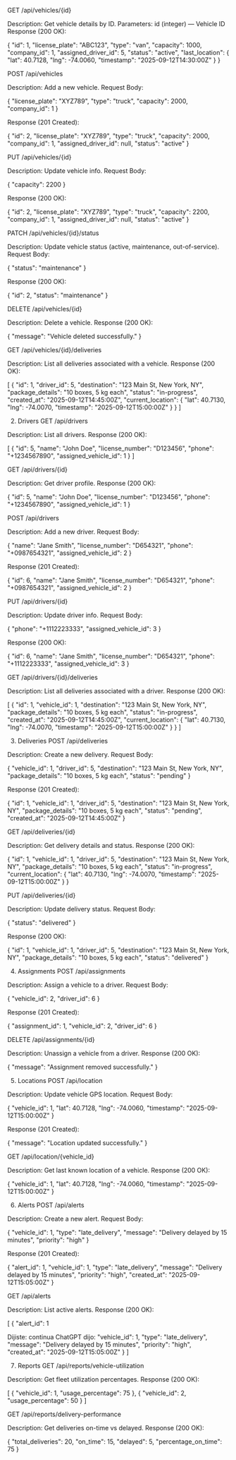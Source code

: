 GET /api/vehicles/{id}

Description: Get vehicle details by ID.
Parameters: id (integer) — Vehicle ID
Response (200 OK):

{
  "id": 1,
  "license_plate": "ABC123",
  "type": "van",
  "capacity": 1000,
  "company_id": 1,
  "assigned_driver_id": 5,
  "status": "active",
  "last_location": {
    "lat": 40.7128,
    "lng": -74.0060,
    "timestamp": "2025-09-12T14:30:00Z"
  }
}

POST /api/vehicles

Description: Add a new vehicle.
Request Body:

{
  "license_plate": "XYZ789",
  "type": "truck",
  "capacity": 2000,
  "company_id": 1
}


Response (201 Created):

{
  "id": 2,
  "license_plate": "XYZ789",
  "type": "truck",
  "capacity": 2000,
  "company_id": 1,
  "assigned_driver_id": null,
  "status": "active"
}

PUT /api/vehicles/{id}

Description: Update vehicle info.
Request Body:

{
  "capacity": 2200
}


Response (200 OK):

{
  "id": 2,
  "license_plate": "XYZ789",
  "type": "truck",
  "capacity": 2200,
  "company_id": 1,
  "assigned_driver_id": null,
  "status": "active"
}

PATCH /api/vehicles/{id}/status

Description: Update vehicle status (active, maintenance, out-of-service).
Request Body:

{
  "status": "maintenance"
}


Response (200 OK):

{
  "id": 2,
  "status": "maintenance"
}

DELETE /api/vehicles/{id}

Description: Delete a vehicle.
Response (200 OK):

{
  "message": "Vehicle deleted successfully."
}

GET /api/vehicles/{id}/deliveries

Description: List all deliveries associated with a vehicle.
Response (200 OK):

[
  {
    "id": 1,
    "driver_id": 5,
    "destination": "123 Main St, New York, NY",
    "package_details": "10 boxes, 5 kg each",
    "status": "in-progress",
    "created_at": "2025-09-12T14:45:00Z",
    "current_location": {
      "lat": 40.7130,
      "lng": -74.0070,
      "timestamp": "2025-09-12T15:00:00Z"
    }
  }
]

2. Drivers
GET /api/drivers

Description: List all drivers.
Response (200 OK):

[
  {
    "id": 5,
    "name": "John Doe",
    "license_number": "D123456",
    "phone": "+1234567890",
    "assigned_vehicle_id": 1
  }
]

GET /api/drivers/{id}

Description: Get driver profile.
Response (200 OK):

{
  "id": 5,
  "name": "John Doe",
  "license_number": "D123456",
  "phone": "+1234567890",
  "assigned_vehicle_id": 1
}

POST /api/drivers

Description: Add a new driver.
Request Body:

{
  "name": "Jane Smith",
  "license_number": "D654321",
  "phone": "+0987654321",
  "assigned_vehicle_id": 2
}


Response (201 Created):

{
  "id": 6,
  "name": "Jane Smith",
  "license_number": "D654321",
  "phone": "+0987654321",
  "assigned_vehicle_id": 2
}

PUT /api/drivers/{id}

Description: Update driver info.
Request Body:

{
  "phone": "+1112223333",
  "assigned_vehicle_id": 3
}


Response (200 OK):

{
  "id": 6,
  "name": "Jane Smith",
  "license_number": "D654321",
  "phone": "+1112223333",
  "assigned_vehicle_id": 3
}

GET /api/drivers/{id}/deliveries

Description: List all deliveries associated with a driver.
Response (200 OK):

[
  {
    "id": 1,
    "vehicle_id": 1,
    "destination": "123 Main St, New York, NY",
    "package_details": "10 boxes, 5 kg each",
    "status": "in-progress",
    "created_at": "2025-09-12T14:45:00Z",
    "current_location": {
      "lat": 40.7130,
      "lng": -74.0070,
      "timestamp": "2025-09-12T15:00:00Z"
    }
  }
]

3. Deliveries
POST /api/deliveries

Description: Create a new delivery.
Request Body:

{
  "vehicle_id": 1,
  "driver_id": 5,
  "destination": "123 Main St, New York, NY",
  "package_details": "10 boxes, 5 kg each",
  "status": "pending"
}


Response (201 Created):

{
  "id": 1,
  "vehicle_id": 1,
  "driver_id": 5,
  "destination": "123 Main St, New York, NY",
  "package_details": "10 boxes, 5 kg each",
  "status": "pending",
  "created_at": "2025-09-12T14:45:00Z"
}

GET /api/deliveries/{id}

Description: Get delivery details and status.
Response (200 OK):

{
  "id": 1,
  "vehicle_id": 1,
  "driver_id": 5,
  "destination": "123 Main St, New York, NY",
  "package_details": "10 boxes, 5 kg each",
  "status": "in-progress",
  "current_location": {
    "lat": 40.7130,
    "lng": -74.0070,
    "timestamp": "2025-09-12T15:00:00Z"
  }
}

PUT /api/deliveries/{id}

Description: Update delivery status.
Request Body:

{
  "status": "delivered"
}


Response (200 OK):

{
  "id": 1,
  "vehicle_id": 1,
  "driver_id": 5,
  "destination": "123 Main St, New York, NY",
  "package_details": "10 boxes, 5 kg each",
  "status": "delivered"
}

4. Assignments
POST /api/assignments

Description: Assign a vehicle to a driver.
Request Body:

{
  "vehicle_id": 2,
  "driver_id": 6
}


Response (201 Created):

{
  "assignment_id": 1,
  "vehicle_id": 2,
  "driver_id": 6
}

DELETE /api/assignments/{id}

Description: Unassign a vehicle from a driver.
Response (200 OK):

{
  "message": "Assignment removed successfully."
}

5. Locations
POST /api/location

Description: Update vehicle GPS location.
Request Body:

{
  "vehicle_id": 1,
  "lat": 40.7128,
  "lng": -74.0060,
  "timestamp": "2025-09-12T15:00:00Z"
}


Response (201 Created):

{
  "message": "Location updated successfully."
}

GET /api/location/{vehicle_id}

Description: Get last known location of a vehicle.
Response (200 OK):

{
  "vehicle_id": 1,
  "lat": 40.7128,
  "lng": -74.0060,
  "timestamp": "2025-09-12T15:00:00Z"
}

6. Alerts
POST /api/alerts

Description: Create a new alert.
Request Body:

{
  "vehicle_id": 1,
  "type": "late_delivery",
  "message": "Delivery delayed by 15 minutes",
  "priority": "high"
}


Response (201 Created):

{
  "alert_id": 1,
  "vehicle_id": 1,
  "type": "late_delivery",
  "message": "Delivery delayed by 15 minutes",
  "priority": "high",
  "created_at": "2025-09-12T15:05:00Z"
}

GET /api/alerts

Description: List active alerts.
Response (200 OK):

[
  {
    "alert_id": 1

Dijiste:
continua
ChatGPT dijo:
    "vehicle_id": 1,
    "type": "late_delivery",
    "message": "Delivery delayed by 15 minutes",
    "priority": "high",
    "created_at": "2025-09-12T15:05:00Z"
  }
]

7. Reports
GET /api/reports/vehicle-utilization

Description: Get fleet utilization percentages.
Response (200 OK):

[
  {
    "vehicle_id": 1,
    "usage_percentage": 75
  },
  {
    "vehicle_id": 2,
    "usage_percentage": 50
  }
]

GET /api/reports/delivery-performance

Description: Get deliveries on-time vs delayed.
Response (200 OK):

{
  "total_deliveries": 20,
  "on_time": 15,
  "delayed": 5,
  "percentage_on_time": 75
}